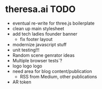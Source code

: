 # theresa.ai TODO
- eventual re-write for three.js boilerplate
- clean up main stylesheet
- add tech ladies founder banner
  - fix footer layout
- modernize javascript stuff
- unit testing!!!
- Random scene genrator ideas
- Multiple browser tests`?
- logo logo logo
- need area for blog content/publication
  - RSS from Medium, other publications
- AR token
